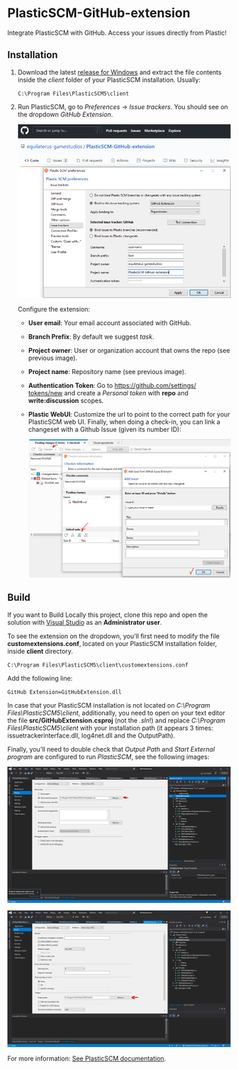 # PlasticSCM-GitHub-extension

Integrate PlasticSCM with GitHub. Access your issues directly from Plastic!

## Installation

1. Download the latest [release for Windows](https://github.com/equilaterus-gamestudios/PlasticSCM-GitHub-extension/releases) and extract the file contents inside the *client* folder of your PlasticSCM installation. Usually:

    ```
    C:\Program Files\PlasticSCM5\client
    ```

2. Run PlasticSCM, go to *Preferences* -> *Issue trackers*. You should see on the dropdown *GitHub Extension*.

    ![PlasticSCM GitHub issues integration](_docs/basic-configuration.png)

    Configure the extension:

    * **User email**: Your email account associated with   GitHub.
    * **Branch Prefix**: By default we suggest *task*.
	* **Project owner**: User or organization account   that owns the repo (see previous image).
    * **Project name**: Repository name (see previous image).
    * **Authentication Token**: Go to [https://github.com/settings/  tokens/new](https://github.com/settings/tokens/new)   and create a *Personal token* with **repo** and **write:discussion** scopes.
	* **Plastic WebUI**: Customize the url to point to the correct path for your PlasticSCM web UI. Finally, when doing a check-in, you can link a changeset with a Github Issue (given its number ID):

	  ![PlasticSCM GitHub issues link](_docs/changeset-link-task.png)


## Build

If you want to Build Locally this project, clone this repo and open the solution with [Visual Studio](https://visualstudio.microsoft.com/es/) as an **Administrator user**.

To see the extension on the dropdown, you'll first need to modify the file **customextensions.conf**, located on your PlasticSCM installation folder, inside **client** directory.

```
C:\Program Files\PlasticSCM5\client\customextensions.conf
```

Add the following line:

```
GitHub Extension=GitHubExtension.dll
```

In case that your PlasticSCM installation is not located on *C:\Program Files\PlasticSCM5\client*, additionally, you need to open on your text editor the file **src/GitHubExtension.csproj** (not the *.sln*!) and replace *C:\Program Files\PlasticSCM5\client* with your installation path (it appears 3 times: issuetrackerinterface.dll, log4net.dll and the OutputPath).

Finally, you'll need to double check that *Output Path* and  *Start External program* are configured to run *PlasticSCM*, see the following images:

![Visual Studio configuration](_docs/debug-1.png)

![Visual Studio configuration](_docs/debug-2.png)

For more information: [See PlasticSCM documentation](https://www.plasticscm.com/documentation/extensions/plastic-scm-version-control-task-and-issue-tracking-guide#WritingPlasticSCMcustomextensions).
